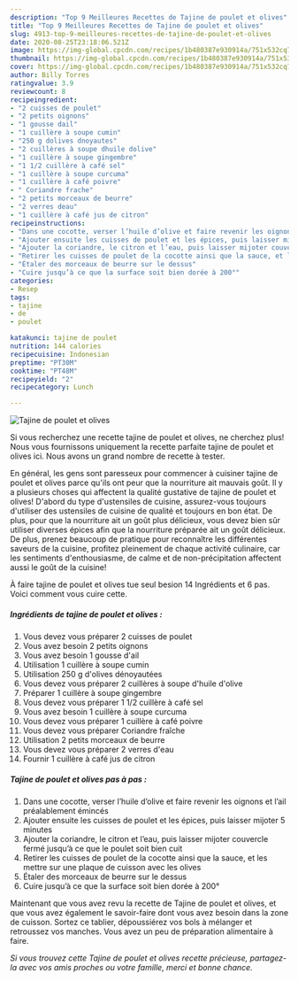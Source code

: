 ```yaml
---
description: "Top 9 Meilleures Recettes de Tajine de poulet et olives"
title: "Top 9 Meilleures Recettes de Tajine de poulet et olives"
slug: 4913-top-9-meilleures-recettes-de-tajine-de-poulet-et-olives
date: 2020-08-25T23:18:06.521Z
image: https://img-global.cpcdn.com/recipes/1b480387e930914a/751x532cq70/tajine-de-poulet-et-olives-photo-principale-de-la-recette.jpg
thumbnail: https://img-global.cpcdn.com/recipes/1b480387e930914a/751x532cq70/tajine-de-poulet-et-olives-photo-principale-de-la-recette.jpg
cover: https://img-global.cpcdn.com/recipes/1b480387e930914a/751x532cq70/tajine-de-poulet-et-olives-photo-principale-de-la-recette.jpg
author: Billy Torres
ratingvalue: 3.9
reviewcount: 8
recipeingredient:
- "2 cuisses de poulet"
- "2 petits oignons"
- "1 gousse dail"
- "1 cuillère à soupe cumin"
- "250 g dolives dnoyautes"
- "2 cuillères à soupe dhuile dolive"
- "1 cuillère à soupe gingembre"
- "1 1/2 cuillère à café sel"
- "1 cuillère à soupe curcuma"
- "1 cuillère à café poivre"
- " Coriandre frache"
- "2 petits morceaux de beurre"
- "2 verres deau"
- "1 cuillère à café jus de citron"
recipeinstructions:
- "Dans une cocotte, verser l’huile d’olive et faire revenir les oignons et l’ail préalablement émincés"
- "Ajouter ensuite les cuisses de poulet et les épices, puis laisser mijoter 5 minutes"
- "Ajouter la coriandre, le citron et l’eau, puis laisser mijoter couvercle fermé jusqu’à ce que le poulet soit bien cuit"
- "Retirer les cuisses de poulet de la cocotte ainsi que la sauce, et les mettre sur une plaque de cuisson avec les olives"
- "Étaler des morceaux de beurre sur le dessus"
- "Cuire jusqu’à ce que la surface soit bien dorée à 200°"
categories:
- Resep
tags:
- tajine
- de
- poulet

katakunci: tajine de poulet 
nutrition: 144 calories
recipecuisine: Indonesian
preptime: "PT30M"
cooktime: "PT48M"
recipeyield: "2"
recipecategory: Lunch

---
```



![Tajine de poulet et olives](https://img-global.cpcdn.com/recipes/1b480387e930914a/751x532cq70/tajine-de-poulet-et-olives-photo-principale-de-la-recette.jpg)

Si vous recherchez une recette tajine de poulet et olives, ne cherchez plus! Nous vous fournissons uniquement la recette parfaite tajine de poulet et olives ici. Nous avons un grand nombre de recette à tester.

En général, les gens sont paresseux pour commencer à cuisiner tajine de poulet et olives parce qu'ils ont peur que la nourriture ait mauvais goût. Il y a plusieurs choses qui affectent la qualité gustative de tajine de poulet et olives! D'abord du type d'ustensiles de cuisine, assurez-vous toujours d'utiliser des ustensiles de cuisine de qualité et toujours en bon état. De plus, pour que la nourriture ait un goût plus délicieux, vous devez bien sûr utiliser diverses épices afin que la nourriture préparée ait un goût délicieux. De plus, prenez beaucoup de pratique pour reconnaître les différentes saveurs de la cuisine, profitez pleinement de chaque activité culinaire, car les sentiments d'enthousiasme, de calme et de non-précipitation affectent aussi le goût de la cuisine!

<!--inarticleads1-->

À faire tajine de poulet et olives tue seul besion 14 Ingrédients et 6 pas. Voici comment vous cuire cette.

##### Ingrédients de tajine de poulet et olives :

1. Vous devez vous préparer 2 cuisses de poulet
1. Vous avez besoin 2 petits oignons
1. Vous avez besoin 1 gousse d&#39;ail
1. Utilisation 1 cuillère à soupe cumin
1. Utilisation 250 g d&#39;olives dénoyautées
1. Vous devez vous préparer 2 cuillères à soupe d&#39;huile d&#39;olive
1. Préparer 1 cuillère à soupe gingembre
1. Vous devez vous préparer 1 1/2 cuillère à café sel
1. Vous avez besoin 1 cuillère à soupe curcuma
1. Vous devez vous préparer 1 cuillère à café poivre
1. Vous devez vous préparer  Coriandre fraîche
1. Utilisation 2 petits morceaux de beurre
1. Vous devez vous préparer 2 verres d&#39;eau
1. Fournir 1 cuillère à café jus de citron




<!--inarticleads2-->

##### Tajine de poulet et olives pas à pas :

1. Dans une cocotte, verser l’huile d’olive et faire revenir les oignons et l’ail préalablement émincés
1. Ajouter ensuite les cuisses de poulet et les épices, puis laisser mijoter 5 minutes
1. Ajouter la coriandre, le citron et l’eau, puis laisser mijoter couvercle fermé jusqu’à ce que le poulet soit bien cuit
1. Retirer les cuisses de poulet de la cocotte ainsi que la sauce, et les mettre sur une plaque de cuisson avec les olives
1. Étaler des morceaux de beurre sur le dessus
1. Cuire jusqu’à ce que la surface soit bien dorée à 200°




<!--inarticleads1-->

<p>
Maintenant que vous avez revu la recette de Tajine de poulet et olives, et que vous avez également le savoir-faire dont vous avez besoin dans la zone de cuisson. Sortez ce tablier, dépoussiérez vos bols à mélanger et retroussez vos manches. Vous avez un peu de préparation alimentaire à faire.
</p>

<p>
<i>Si vous trouvez cette Tajine de poulet et olives recette précieuse, partagez-la avec vos amis proches ou votre famille, merci et bonne chance.</i>
</p>

